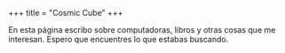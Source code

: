 +++
title = "Cosmic Cube" 
+++

En esta página escribo sobre computadoras, libros y otras cosas que me
interesan.
Espero que encuentres lo que estabas buscando.
